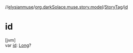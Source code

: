 //[elysianmuse](../../../index.md)/[org.darkSolace.muse.story.model](../index.md)/[StoryTag](index.md)/[id](id.md)

# id

[jvm]\
var [id](id.md): [Long](https://kotlinlang.org/api/latest/jvm/stdlib/kotlin/-long/index.html)?
